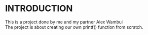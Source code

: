 # INTRODUCTION
This is a project done by me and my partner Alex Wambui<br>
The project is about creating our own printf() function from scratch.<br>

